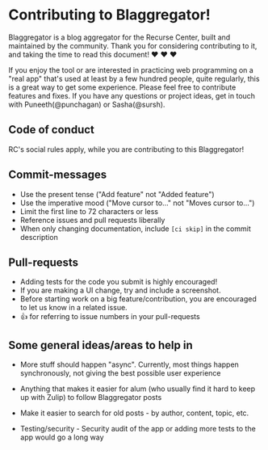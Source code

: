 # Contributing to Blaggregator!

Blaggregator is a blog aggregator for the Recurse Center, built and maintained
by the community.  Thank you for considering contributing to it, and taking the
time to read this document! :heart: :heart: :heart:

If you enjoy the tool or are interested in practicing web programming on a
"real app" that's used at least by a few hundred people, quite regularly, this
is a great way to get some experience.  Please feel free to contribute features
and fixes.  If you have any questions or project ideas, get in touch with
Puneeth(@punchagan) or Sasha(@sursh).

## Code of conduct

RC's social rules apply, while you are contributing to this Blaggregator!

## Commit-messages

- Use the present tense ("Add feature" not "Added feature")
- Use the imperative mood ("Move cursor to..." not "Moves cursor to...")
- Limit the first line to 72 characters or less
- Reference issues and pull requests liberally
- When only changing documentation, include `[ci skip]` in the commit
  description

## Pull-requests

- Adding tests for the code you submit is highly encouraged!
- If you are making a UI change, try and include a screenshot.
- Before starting work on a big feature/contribution, you are encouraged to let
  us know in a related issue.
- :+1: for referring to issue numbers in your pull-requests

## Some general ideas/areas to help in

- More stuff should happen "async".  Currently, most things happen
  synchronously, not giving the best possible user experience

- Anything that makes it easier for alum (who usually find it hard to keep up
  with Zulip) to follow Blaggregator posts

- Make it easier to search for old posts - by author, content, topic, etc.

- Testing/security - Security audit of the app or adding more tests to the app
  would go a long way
